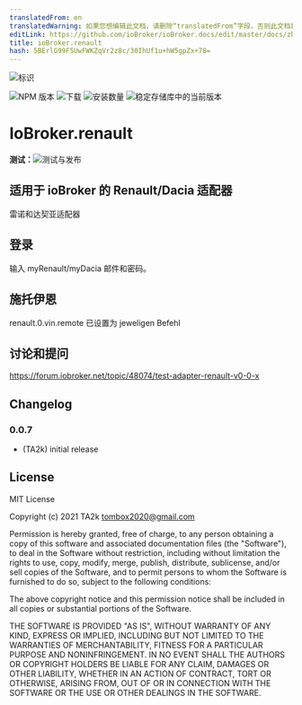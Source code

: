 ```yaml
---
translatedFrom: en
translatedWarning: 如果您想编辑此文档，请删除“translatedFrom”字段，否则此文档将再次自动翻译
editLink: https://github.com/ioBroker/ioBroker.docs/edit/master/docs/zh-cn/adapterref/iobroker.renault/README.md
title: ioBroker.renault
hash: 5BErlG99F5UwFWKZqVr2z8c/30IhUf1u+hW5gpZx+78=
---
```

![标识](../../../en/adapterref/iobroker.renault/admin/renault.png)

![NPM 版本](https://img.shields.io/npm/v/iobroker.renault.svg)
![下载](https://img.shields.io/npm/dm/iobroker.renault.svg)
![安装数量](https://iobroker.live/badges/renault-installed.svg)
![稳定存储库中的当前版本](https://iobroker.live/badges/renault-stable.svg)

# IoBroker.renault
**测试：**![测试与发布](https://github.com/TA2k/ioBroker.renault/workflows/Test%20and%20Release/badge.svg)

## 适用于 ioBroker 的 Renault/Dacia 适配器
雷诺和达契亚适配器

## 登录
输入 myRenault/myDacia 邮件和密码。

## 施托伊恩
renault.0.vin.remote 已设置为 jeweligen Befehl

## 讨论和提问
<https://forum.iobroker.net/topic/48074/test-adapter-renault-v0-0-x>

## Changelog

### 0.0.7

- (TA2k) initial release

## License

MIT License

Copyright (c) 2021 TA2k <tombox2020@gmail.com>

Permission is hereby granted, free of charge, to any person obtaining a copy
of this software and associated documentation files (the "Software"), to deal
in the Software without restriction, including without limitation the rights
to use, copy, modify, merge, publish, distribute, sublicense, and/or sell
copies of the Software, and to permit persons to whom the Software is
furnished to do so, subject to the following conditions:

The above copyright notice and this permission notice shall be included in all
copies or substantial portions of the Software.

THE SOFTWARE IS PROVIDED "AS IS", WITHOUT WARRANTY OF ANY KIND, EXPRESS OR
IMPLIED, INCLUDING BUT NOT LIMITED TO THE WARRANTIES OF MERCHANTABILITY,
FITNESS FOR A PARTICULAR PURPOSE AND NONINFRINGEMENT. IN NO EVENT SHALL THE
AUTHORS OR COPYRIGHT HOLDERS BE LIABLE FOR ANY CLAIM, DAMAGES OR OTHER
LIABILITY, WHETHER IN AN ACTION OF CONTRACT, TORT OR OTHERWISE, ARISING FROM,
OUT OF OR IN CONNECTION WITH THE SOFTWARE OR THE USE OR OTHER DEALINGS IN THE
SOFTWARE.